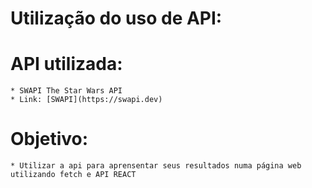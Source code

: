 # Utilização do uso de API:

# API utilizada: 
    * SWAPI The Star Wars API
    * Link: [SWAPI](https://swapi.dev)

# Objetivo:
    * Utilizar a api para aprensentar seus resultados numa página web
    utilizando fetch e API REACT



